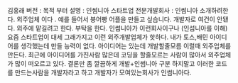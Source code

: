 김홍래 버전 : 목적 부터 설명 : 인썸니아 스타트업 전문개발회사 : 인썸니아 소개하려한다.
외주업체 이다 .
예를 들어서 붕어빵 어플을 만들고 싶습니다. 개발자로 여건이 안됀다.
외주에 맡길려고 한다. 부탁을 한다. 인썸니아가 이런회사이구나 (인섬니아를 이해)
요즘 스타트업이 대세 그래가지고 이런 외주개발업체가 핫하다.
내가 토스,배민 아이디어를 생각했는데 만들 능력이 없다. 
아이디어는 있는데 개발할줄모름 이럴때 외주업체를 만든다.
최근에 아이디어를 가진사람 많은데 코딩을 할줄모르는 사람이 많아서 외주업체가 많이 떠오르고 있다.
결론만 좀 깔끔하게
개발+인썸니아 구분 하지말고
이러한 코드를 만드는사람을 개발자라고 하고
개발자가 모여있는회사가 인썸니아다.
